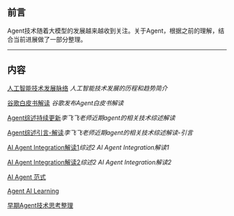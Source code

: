## 前言

Agent技术随着大模型的发展越来越收到关注。关于Agent，根据之前的理解，结合当前进展做了一部分整理。


---


## 内容


[人工智能技术发展脉络](https://github.com/xiangyuliu/material_arrangement/blob/main/agent/AI%E5%8E%86%E7%A8%8B%E5%92%8C%E8%B6%8B%E5%8A%BF.md) *人工智能技术发展的历程和趋势简介*

[谷歌白皮书解读](https://github.com/xiangyuliu/material_arrangement/blob/main/agent/ANTHROPIC_%E8%A7%A3%E8%AF%BB.md) *谷歌发布Agent白皮书解读*



[Agent综述持续更新](https://github.com/xiangyuliu/material_arrangement/blob/main/agent/agent_survey%E8%A7%A3%E8%AF%BB.md)*李飞飞老师近期agent的相关技术综述解读*




[Agent综述引言-解读](https://github.com/xiangyuliu/material_arrangement/blob/main/agent/agent_survey%E8%A7%A3%E8%AF%BB_introduction.md)*李飞飞老师近期agent的相关技术综述解读-引言*




[AI Agent Integration解读1](https://github.com/xiangyuliu/material_arrangement/blob/main/agent/agent_survey%E8%A7%A3%E8%AF%BBAIAgent%E6%95%B4%E5%90%881.md)*综述2 AI Agent Integration解读1*




[AI Agent Integration解读2](https://github.com/xiangyuliu/material_arrangement/blob/main/agent/agent_survey%E8%A7%A3%E8%AF%BBAIAgent%E6%95%B4%E5%90%882.md)*综述2 AI Agent Integration解读2*


[AI Agent 范式](https://github.com/xiangyuliu/material_arrangement/blob/main/agent/agent_survey_Agent%E8%8C%83%E5%BC%8F.md)


[Agent AI Learning]()



[早期Agent技术思考整理](https://github.com/xiangyuliu/material_arrangement/blob/main/agent/agent.md)



